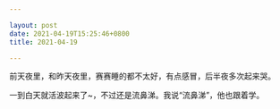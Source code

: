 ```yaml
---

layout: post
date: 2021-04-19T15:25:46+0800
title: 2021-04-19

---
```


前天夜里，和昨天夜里，赛赛睡的都不太好，有点感冒，后半夜多次起来哭。

一到白天就活波起来了~，不过还是流鼻涕。我说“流鼻涕”，他也跟着学。
